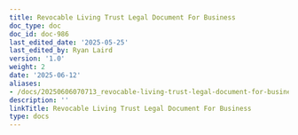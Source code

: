 ```yaml
---
title: Revocable Living Trust Legal Document For Business
doc_type: doc
doc_id: doc-986
last_edited_date: '2025-05-25'
last_edited_by: Ryan Laird
version: '1.0'
weight: 2
date: '2025-06-12'
aliases:
- /docs/20250606070713_revocable-living-trust-legal-document-for-business_1_1/
description: ''
linkTitle: Revocable Living Trust Legal Document For Business
type: docs
---
```


